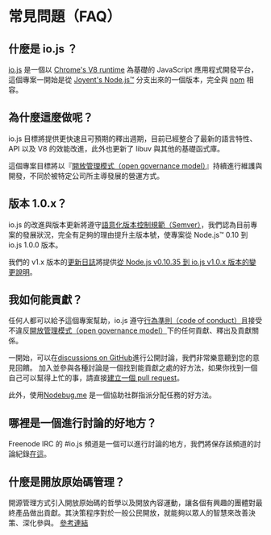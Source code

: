 # 常見問題（FAQ）

## 什麼是 io.js ？

[io.js](https://github.com/iojs/io.js) 是一個以 [Chrome's V8 runtime](http://code.google.com/p/v8/) 為基礎的 JavaScript 應用程式開發平台，這個專案一開始是從 [Joyent's Node.js™](https://nodejs.org/) 分支出來的一個版本，完全與  [npm](https://www.npmjs.org/) 相容。

## 為什麼這麼做呢？

io.js 目標將提供更快速且可預期的釋出週期，目前已經整合了最新的語言特性、 API 以及 V8 的效能改進，此外也更新了 libuv 與其他的基礎函式庫。

這個專案目標將以『[開放管理模式（open governance model）](https://github.com/iojs/io.js/blob/v1.x/GOVERNANCE.md#readme)』持續進行維護與開發，不同於被特定公司所主導發展的營運方式。

## 版本 1.0.x？

io.js 的改進與版本更新將遵守[語意化版本控制規範（Semver）](http://semver.org/)，我們認為目前專案的發展狀況，完全有足夠的理由提升主版本號，使專案從 Node.js™ 0.10 到 io.js 1.0.0 版本。

我們的 v1.x 版本的[更新日誌](https://github.com/iojs/io.js/blob/v1.x/CHANGELOG.md)將提供[從 Node.js v0.10.35 到 io.js v1.0.x 版本的變更說明](https://github.com/iojs/io.js/blob/v1.x/CHANGELOG.md#summary-of-changes-from-nodejs-v01035-to-iojs-v100)。

## 我如何能貢獻？

任何人都可以給予這個專案幫助，io.js 遵守[行為準則（code of conduct）](https://github.com/iojs/io.js/blob/v1.x/CONTRIBUTING.md#code-of-conduct)且接受不違反[開放管理模式（open governance model）](https://github.com/iojs/io.js/blob/v1.x/GOVERNANCE.md#readme)下的任何貢獻、釋出及貢獻關係。

一開始，可以在[discussions on GitHub](https://github.com/iojs/io.js/issues)進行公開討論，我們非常樂意聽到您的意見回饋。 加入並參與各種討論是一個找到能貢獻之處的好方法，如果你找到一個自己可以幫得上忙的事，請直接[建立一個 pull request](https://github.com/iojs/io.js/blob/v1.x/CONTRIBUTING.md#code-contributions)。

此外，使用[Nodebug.me](http://nodebug.me/) 是一個協助社群指派分配任務的好方法。

## 哪裡是一個進行討論的好地方？

Freenode IRC 的 #io.js 頻道是一個可以進行討論的地方，我們將保存該頻道的討論紀錄[在這](http://logs.libuv.org/io.js/latest)。

## 什麼是開放原始碼管理？

開源管理方式引入開放原始碼的哲學以及開放內容運動，讓各個有興趣的團體對最終產品做出貢獻。其決策程序對於一般公民開放，就能夠以眾人的智慧來改善決策、深化參與。 [參考連結](https://en.wikipedia.org/wiki/Open-source_governance)
